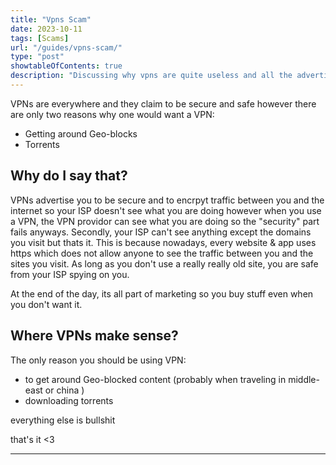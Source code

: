 ```yaml
---
title: "Vpns Scam"
date: 2023-10-11
tags: [Scams]
url: "/guides/vpns-scam/"
type: "post"
showtableOfContents: true
description: "Discussing why vpns are quite useless and all the advertisement is just bland"
---
```


VPNs are everywhere and they claim to be secure and safe however there are only two reasons why one would want a VPN: 
- Getting around Geo-blocks 
- Torrents  

## Why do I say that? 
VPNs advertise you to be secure and to encrpyt traffic between you and the internet so your ISP doesn't see what you are doing however when you use a VPN, the VPN providor can see what you are doing so the "security" part fails anyways. Secondly, your ISP can't see anything except the domains you visit but thats it. This is because nowadays, every website & app uses https which does not allow anyone to see the traffic between you and the sites you visit. As long as you don't use a really really old site, you are safe from your ISP spying on you. 

At the end of the day, its all part of marketing so you buy stuff even when you don't want it. 

## Where VPNs make sense?
The only reason you should be using VPN:
- to get around Geo-blocked content (probably when traveling in middle-east or china ) 
- downloading torrents

everything else is bullshit 

that's it <3

----

  